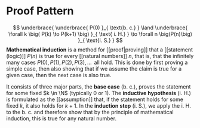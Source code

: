 
# Proof Pattern
$$
 \underbrace{ \underbrace{ P(0) }_{ \text{b. c.} } \land \underbrace{ \forall k \big( P(k) \to P(k+1) \big) }_{ \text{ i. H.} }  \to \forall n \big(P(n)\big) }_{ \text{i. S.} }
$$
**Mathematical induction** is a method for [[proof|proving]] that a [[statement (logic)]] $P(n)$ is true for every [[natural numbers]] $n$, that is, that the infinitely many cases $P(0),P(1),P(2),P(3),\dots$  all hold. This is done by first proving a simple case, then also showing that if we assume the claim is true for a given case, then the next case is also true.

It consists of three major parts, the **base case** $(\text{b. c.})$, proves the statement for some fixed $k \in \N$ (typically $0$ or $1$). The **inductive hypothesis** $\text{(i. H.)}$ is formulated as the [[assumption]] that, if the statement holds for some fixed $k$, it also holds for $k+1$. In the **induction step** $(\text{i. S.})$, we apply the $\text{i. H}.$ to the $\text{b. c.}$ and therefore show that by the principle of mathematical induction, this is true for any natural number.


